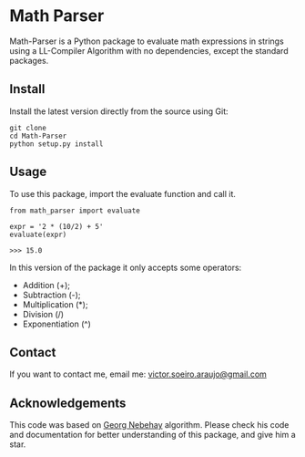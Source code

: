 
Math Parser 
===========

Math-Parser is a Python package to evaluate math expressions in strings using a LL-Compiler Algorithm with no 
dependencies, except the standard packages. 


Install
-------

Install the latest version directly from the source using Git:

    git clone
    cd Math-Parser
    python setup.py install

Usage
-----

To use this package, import the evaluate function and call it.

    from math_parser import evaluate

    expr = '2 * (10/2) + 5'
    evaluate(expr)

    >>> 15.0

In this version of the package it only accepts some operators:

- Addition (+);
- Subtraction (-);
- Multiplication (*);
- Division (/)
- Exponentiation (^)

Contact
-------

If you want to contact me, email me: victor.soeiro.araujo@gmail.com

Acknowledgements
----------------

This code was based on [Georg Nebehay](https://github.com/gnebehay) algorithm. Please check his code and documentation
for better understanding of this package, and give him a star.


